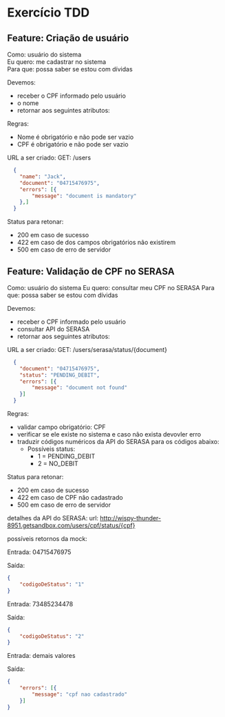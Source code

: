 # Exercício TDD

## Feature: Criação de usuário

Como: usuário do sistema  
Eu quero: me cadastrar no sistema  
Para que: possa saber se estou com dívidas  

Devemos:
- receber o CPF informado pelo usuário  
- o nome  
- retornar aos seguintes atributos:  

Regras:
- Nome é obrigatório e não pode ser vazio
- CPF é obrigatório e não pode ser vazio

URL a ser criado: GET: /users  
```json
  {
    "name": "Jack",
    "document": "04715476975",
    "errors": [{
        "message": "document is mandatory"
    },]
  }
```


Status para retonar:
- 200 em caso de sucesso
- 422 em caso de dos campos obrigatórios não existirem
- 500 em caso de erro de servidor


## Feature: Validação de CPF no SERASA

Como: usuário do sistema
Eu quero: consultar meu CPF no SERASA
Para que: possa saber se estou com dívidas

Devemos:
- receber o CPF informado pelo usuário
- consultar API do SERASA
- retornar aos seguintes atributos:

URL a ser criado: GET: /users/serasa/status/{document}
```json
  {
    "document": "04715476975",
    "status": "PENDING_DEBIT",
    "errors": [{
        "message": "document not found"
    }]
  }
```

Regras:
- validar campo obrigatório: CPF
- verificar se ele existe no sistema e caso não exista devovler erro
- traduzir códigos numéricos da API do SERASA para os códigos abaixo:
    - Possíveis status:
        - 1 = PENDING_DEBIT
        - 2 = NO_DEBIT

Status para retonar:
- 200 em caso de sucesso
- 422 em caso de CPF não cadastrado
- 500 em caso de erro de servidor
    
detalhes da API do SERASA:
url: http://wispy-thunder-8951.getsandbox.com/users/cpf/status/{cpf}

possíveis retornos da mock:

Entrada: 04715476975

Saída:
```json
{
    "codigoDeStatus": "1" 
}
```

Entrada: 73485234478

Saída:
```json
{
    "codigoDeStatus": "2"
}
```

Entrada: demais valores

Saída:
```json
{
    "errors": [{
        "message": "cpf nao cadastrado"
    }]
}
```

